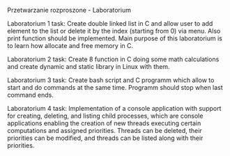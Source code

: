 Przetwarzanie rozproszone - Laboratorium

Laboratorium 1 task: Create double linked list in C and allow user to add element to the list or delete it by the index (starting from 0) via menu. Also print function should be implemented. Main purpose of this laboratorium is to learn how allocate and free memory in C.

Laboratorium 2 task: Create 8 function in C doing some math calculations and create dynamic and static library in Linux with them.

Laboratorium 3 task: Create bash script and C programm which allow to start and do commands at the same time. Programm should stop when last command ends.

Laboratorium 4 task: Implementation of a console application with support for creating, deleting, and listing child processes, which are console applications enabling the creation of new threads executing certain computations and assigned priorities. Threads can be deleted, their priorities can be modified, and threads can be listed along with their priorities.

